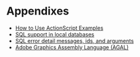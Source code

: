 # Appendixes

<div>

- [How to Use ActionScript Examples](WS9b644acd4ebe5999-2734bf3c124372a52ff-8000.html)
- [SQL support in local databases](WS112915e91f2778507c29b8cc1256b9c36a3-8000.html)
- [SQL error detail messages, ids, and arguments](WS112915e91f27785047d2b8021256b9bb733-8000.html)
- [Adobe Graphics Assembly Language (AGAL)](WS34397bd86479a29f-337b5a9132428888f0-8000.html)

</div>

<div>

<div>

</div>

</div>
